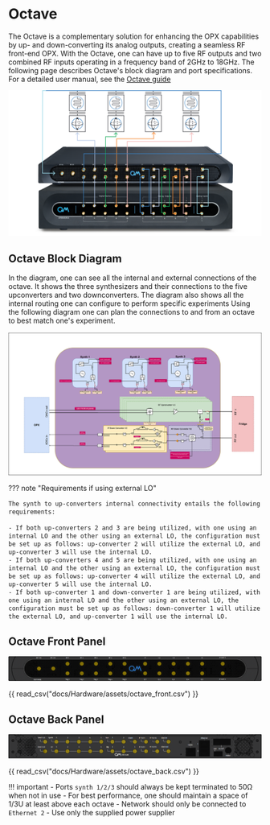 # Octave

The Octave is a complementary solution for enhancing the OPX capabilities by up- and down-converting its analog outputs,
creating a seamless RF front-end OPX. With the Octave, one can have up to five RF outputs and two combined RF inputs operating in a frequency band of 2GHz to 18GHz. The following page describes Octave's block diagram and port specifications. For a detailed user manual, see the [Octave guide](../Guides/octave.md)

![Octave_Diagram](assets/OCTAVE_diagram.png "OPX+ & Octave")


## Octave Block Diagram

In the diagram, one can see all the internal and external connections of the octave.
It shows the three synthesizers and their connections to the five upconverters and two downconverters.
The diagram also shows all the internal routing one can configure to perform specific experiments
Using the following diagram one can plan the connections to and from an octave to best match one's experiment.

![Octave_user_diagram-1](assets/octave_user_diagram-1.png "Octave User Diagram")

??? note "Requirements if using external LO"

    The synth to up-converters internal connectivity entails the following requirements:

    - If both up-converters 2 and 3 are being utilized, with one using an internal LO and the other using an external LO, the configuration must be set up as follows: up-converter 2 will utilize the external LO, and up-converter 3 will use the internal LO.
    - If both up-converters 4 and 5 are being utilized, with one using an internal LO and the other using an external LO, the configuration must be set up as follows: up-converter 4 will utilize the external LO, and up-converter 5 will use the internal LO.
    - If both up-converter 1 and down-converter 1 are being utilized, with one using an internal LO and the other using an external LO, the configuration must be set up as follows: down-converter 1 will utilize the external LO, and up-converter 1 will use the internal LO.

## Octave Front Panel

![OctaveFront](assets/OctaveFront.png "Octave Front Panel")


{{ read_csv("docs/Hardware/assets/octave_front.csv") }}


## Octave Back Panel

![OctaveBack](assets/OctaveBack.png "Octave Back Panel")


{{ read_csv("docs/Hardware/assets/octave_back.csv") }}


!!! important
    - Ports `synth 1/2/3` should always be kept terminated to 50Ω when not in use
    - For best performance, one should maintain a space of 1/3U at least above each octave
    - Network should only be connected to `Ethernet 2`
    - Use only the supplied power supplier
